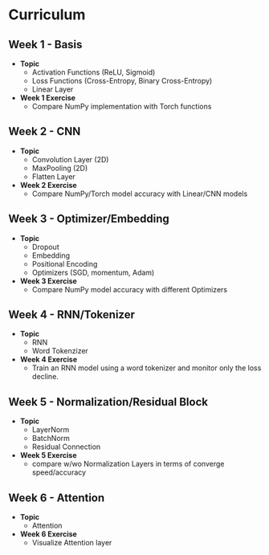 # Curriculum
## **Week 1 - Basis**
- **Topic** 
  - Activation Functions (ReLU, Sigmoid)
  - Loss Functions (Cross-Entropy, Binary Cross-Entropy)
  - Linear Layer
- **Week 1 Exercise**
  - Compare NumPy implementation with Torch functions

## **Week 2 - CNN**
- **Topic**
  - Convolution Layer (2D)
  - MaxPooling (2D)
  - Flatten Layer
- **Week 2 Exercise**
  - Compare NumPy/Torch model accuracy with Linear/CNN models

## **Week 3 - Optimizer/Embedding**
- **Topic**
  - Dropout
  - Embedding
  - Positional Encoding
  - Optimizers (SGD, momentum, Adam)
- **Week 3 Exercise**
  - Compare NumPy model accuracy with different Optimizers

## **Week 4 - RNN/Tokenizer**
- **Topic**
  - RNN
  - Word Tokenzizer
- **Week 4 Exercise**
  - Train an RNN model using a word tokenizer and monitor only the loss decline.

## **Week 5 - Normalization/Residual Block**
- **Topic**
  - LayerNorm
  - BatchNorm
  - Residual Connection
- **Week 5 Exercise**
  - compare w/wo Normalization Layers in terms of converge speed/accuracy

## **Week 6 - Attention**
- **Topic**
  - Attention
- **Week 6 Exercise**
  - Visualize Attention layer